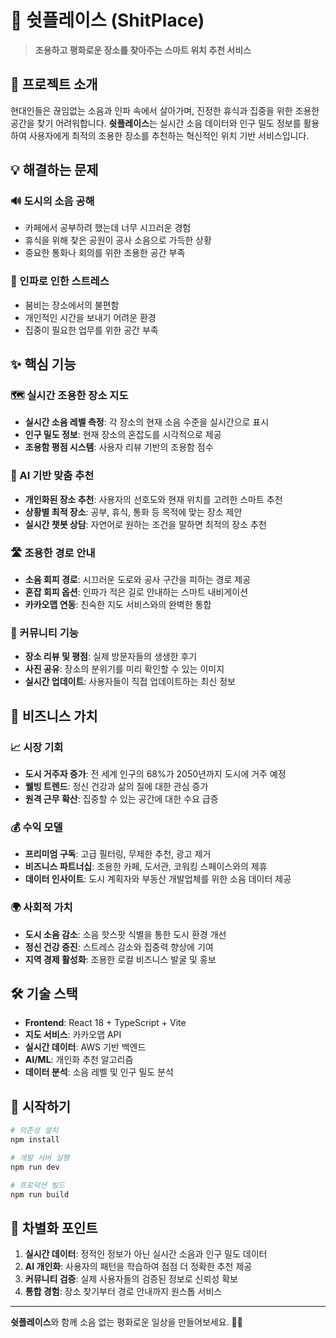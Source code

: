 # 🤫 쉿플레이스 (ShitPlace)

> **조용하고 평화로운 장소를 찾아주는 스마트 위치 추천 서비스**

## 🎯 프로젝트 소개

현대인들은 끊임없는 소음과 인파 속에서 살아가며, 진정한 휴식과 집중을 위한 조용한 공간을 찾기 어려워합니다. **쉿플레이스**는 실시간 소음 데이터와 인구 밀도 정보를 활용하여 사용자에게 최적의 조용한 장소를 추천하는 혁신적인 위치 기반 서비스입니다.

## 💡 해결하는 문제

### 🔊 도시의 소음 공해
- 카페에서 공부하려 했는데 너무 시끄러운 경험
- 휴식을 위해 찾은 공원이 공사 소음으로 가득한 상황
- 중요한 통화나 회의를 위한 조용한 공간 부족

### 👥 인파로 인한 스트레스
- 붐비는 장소에서의 불편함
- 개인적인 시간을 보내기 어려운 환경
- 집중이 필요한 업무를 위한 공간 부족

## ✨ 핵심 기능

### 🗺️ 실시간 조용한 장소 지도
- **실시간 소음 레벨 측정**: 각 장소의 현재 소음 수준을 실시간으로 표시
- **인구 밀도 정보**: 현재 장소의 혼잡도를 시각적으로 제공
- **조용함 평점 시스템**: 사용자 리뷰 기반의 조용함 점수

### 🤖 AI 기반 맞춤 추천
- **개인화된 장소 추천**: 사용자의 선호도와 현재 위치를 고려한 스마트 추천
- **상황별 최적 장소**: 공부, 휴식, 통화 등 목적에 맞는 장소 제안
- **실시간 챗봇 상담**: 자연어로 원하는 조건을 말하면 최적의 장소 추천

### 🛣️ 조용한 경로 안내
- **소음 회피 경로**: 시끄러운 도로와 공사 구간을 피하는 경로 제공
- **혼잡 회피 옵션**: 인파가 적은 길로 안내하는 스마트 내비게이션
- **카카오맵 연동**: 친숙한 지도 서비스와의 완벽한 통합

### 📱 커뮤니티 기능
- **장소 리뷰 및 평점**: 실제 방문자들의 생생한 후기
- **사진 공유**: 장소의 분위기를 미리 확인할 수 있는 이미지
- **실시간 업데이트**: 사용자들이 직접 업데이트하는 최신 정보

## 🎯 비즈니스 가치

### 📈 시장 기회
- **도시 거주자 증가**: 전 세계 인구의 68%가 2050년까지 도시에 거주 예정
- **웰빙 트렌드**: 정신 건강과 삶의 질에 대한 관심 증가
- **원격 근무 확산**: 집중할 수 있는 공간에 대한 수요 급증

### 💰 수익 모델
- **프리미엄 구독**: 고급 필터링, 무제한 추천, 광고 제거
- **비즈니스 파트너십**: 조용한 카페, 도서관, 코워킹 스페이스와의 제휴
- **데이터 인사이트**: 도시 계획자와 부동산 개발업체를 위한 소음 데이터 제공

### 🌍 사회적 가치
- **도시 소음 감소**: 소음 핫스팟 식별을 통한 도시 환경 개선
- **정신 건강 증진**: 스트레스 감소와 집중력 향상에 기여
- **지역 경제 활성화**: 조용한 로컬 비즈니스 발굴 및 홍보

## 🛠️ 기술 스택

- **Frontend**: React 18 + TypeScript + Vite
- **지도 서비스**: 카카오맵 API
- **실시간 데이터**: AWS 기반 백엔드
- **AI/ML**: 개인화 추천 알고리즘
- **데이터 분석**: 소음 레벨 및 인구 밀도 분석

## 🚀 시작하기

```bash
# 의존성 설치
npm install

# 개발 서버 실행
npm run dev

# 프로덕션 빌드
npm run build
```

## 🌟 차별화 포인트

1. **실시간 데이터**: 정적인 정보가 아닌 실시간 소음과 인구 밀도 데이터
2. **AI 개인화**: 사용자의 패턴을 학습하여 점점 더 정확한 추천 제공
3. **커뮤니티 검증**: 실제 사용자들의 검증된 정보로 신뢰성 확보
4. **통합 경험**: 장소 찾기부터 경로 안내까지 원스톱 서비스

---

**쉿플레이스**와 함께 소음 없는 평화로운 일상을 만들어보세요. 🤫✨

